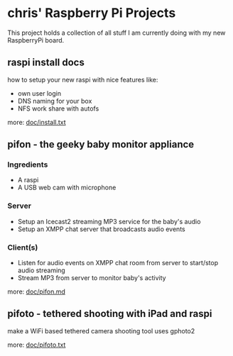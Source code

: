 chris' Raspberry Pi Projects
============================

This project holds a collection of all stuff I am currently
doing with my new RaspberryPi board.

raspi install docs
------------------

how to setup your new raspi with nice features like:

* own user login
* DNS naming for your box
* NFS work share with autofs

more: [doc/install.txt](raspi/blob/master/doc/install.txt)

pifon - the geeky baby monitor appliance
----------------------------------------

### Ingredients

* A raspi
* A USB web cam with microphone

### Server

* Setup an Icecast2 streaming MP3 service for the baby's audio
* Setup an XMPP chat server that broadcasts audio events

### Client(s)

* Listen for audio events on XMPP chat room from server to start/stop audio streaming
* Stream MP3 from server to monitor baby's activity

more: [doc/pifon.md](raspi/blob/master/doc/pifon.md)

pifoto - tethered shooting with iPad and raspi
----------------------------------------------

make a WiFi based tethered camera shooting tool uses gphoto2

more: [doc/pifoto.txt](raspi/blob/master/doc/pifoto.txt)
